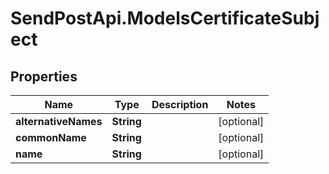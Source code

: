 # SendPostApi.ModelsCertificateSubject

## Properties
Name | Type | Description | Notes
------------ | ------------- | ------------- | -------------
**alternativeNames** | **String** |  | [optional] 
**commonName** | **String** |  | [optional] 
**name** | **String** |  | [optional] 


